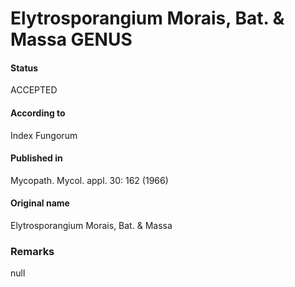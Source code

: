 Elytrosporangium Morais, Bat. & Massa GENUS
=======

#### Status
ACCEPTED

#### According to
Index Fungorum

#### Published in
Mycopath. Mycol. appl. 30: 162 (1966)

#### Original name
Elytrosporangium Morais, Bat. & Massa

### Remarks
null